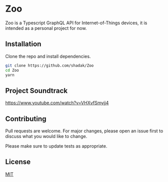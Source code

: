# Zoo

Zoo is a Typescript GraphQL API for Internet-of-Things devices, it is intended as a personal project for now.

## Installation

Clone the repo and install dependencies.

```bash
git clone https://github.com/shadak/Zoo
cd Zoo
yarn
```

## Project Soundtrack
https://www.youtube.com/watch?v=VHXvfSmyjj4

## Contributing
Pull requests are welcome. For major changes, please open an issue first to discuss what you would like to change.

Please make sure to update tests as appropriate.

## License
[MIT](https://choosealicense.com/licenses/mit/)

